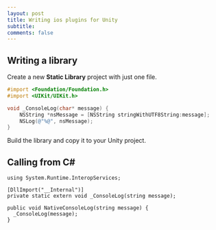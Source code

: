 ```yaml
---
layout: post
title: Writing ios plugins for Unity
subtitle: 
comments: false
---
```


## Writing a library

Create a new **Static Library** project with just one file.

```objectivec
#import <Foundation/Foundation.h>
#import <UIKit/UIKit.h>

void _ConsoleLog(char* message) {
    NSString *nsMessage = [NSString stringWithUTF8String:message];
    NSLog(@"%@", nsMessage);
}
```

Build the library and copy it to your Unity project.

## Calling from C#

```
using System.Runtime.InteropServices;

[DllImport("__Internal")]
private static extern void _ConsoleLog(string message);

public void NativeConsoleLog(string message) {
  _ConsoleLog(message);
}
```
